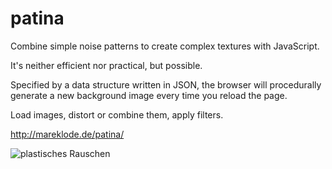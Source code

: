 # patina
Combine simple noise patterns to create complex textures with JavaScript. 

It's neither efficient nor practical, but possible.

Specified by a data structure written in JSON, the browser will procedurally generate a new background image every time you reload the page.

Load images, distort or combine them, apply filters. 

http://mareklode.de/patina/

![plastisches Rauschen](http://mareklode.de/bilder/page/v3/backgroundimage/plastischesRauschen256.jpg)